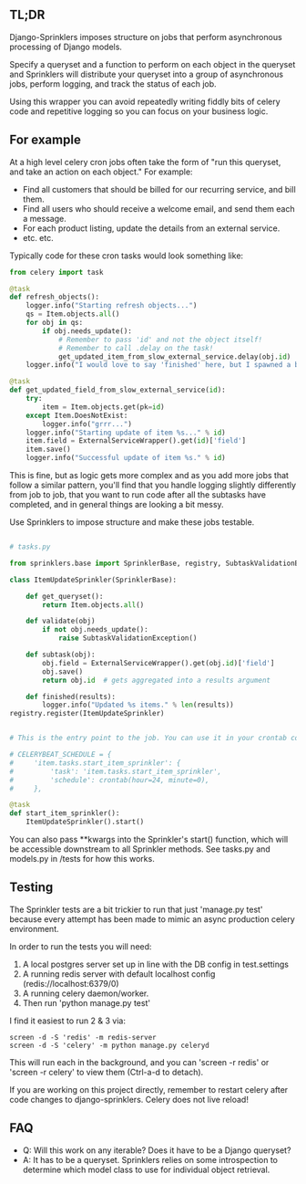 ## TL;DR

Django-Sprinklers imposes structure on jobs that perform asynchronous processing of Django models.

Specify a queryset and a function to perform on each object in the queryset and Sprinklers will distribute your queryset into a group of asynchronous jobs, perform logging, and track the status of each job.

Using this wrapper you can avoid repeatedly writing fiddly bits of celery code and repetitive logging so you can focus on your business logic.

## For example

At a high level celery cron jobs often take the form of "run this queryset, and take an action on each object." For example:

- Find all customers that should be billed for our recurring service, and bill them.
- Find all users who should receive a welcome email, and send them each a message.
- For each product listing, update the details from an external service.
- etc. etc.

Typically code for these cron tasks would look something like:

```python
from celery import task

@task
def refresh_objects():
    logger.info("Starting refresh objects...")
    qs = Item.objects.all()
    for obj in qs:
        if obj.needs_update():
            # Remember to pass 'id' and not the object itself!
            # Remember to call .delay on the task!
            get_updated_item_from_slow_external_service.delay(obj.id)
    logger.info("I would love to say 'finished' here, but I spawned a bunch of async tasks and can't actually do that...")

@task
def get_updated_field_from_slow_external_service(id):
    try:
        item = Item.objects.get(pk=id)
    except Item.DoesNotExist:
        logger.info("grrr...")
    logger.info("Starting update of item %s..." % id)
    item.field = ExternalServiceWrapper().get(id)['field']
    item.save()
    logger.info("Successful update of item %s." % id)
```

This is fine, but as logic gets more complex and as you add more jobs that follow a similar pattern, you'll find that you handle logging slightly differently from job to job, that you want to run code after all the subtasks have completed, and in general things are looking a bit messy.

Use Sprinklers to impose structure and make these jobs testable.

```python

# tasks.py

from sprinklers.base import SprinklerBase, registry, SubtaskValidationException

class ItemUpdateSprinkler(SprinklerBase):

    def get_queryset():
        return Item.objects.all()

    def validate(obj)
        if not obj.needs_update():
            raise SubtaskValidationException()

    def subtask(obj):
        obj.field = ExternalServiceWrapper().get(obj.id)['field']
        obj.save()
        return obj.id  # gets aggregated into a results argument

    def finished(results):
        logger.info("Updated %s items." % len(results))
registry.register(ItemUpdateSprinkler)


# This is the entry point to the job. You can use it in your crontab configuration as normal:

# CELERYBEAT_SCHEDULE = {
#     'item.tasks.start_item_sprinkler': {
#         'task': 'item.tasks.start_item_sprinkler',
#         'schedule': crontab(hour=24, minute=0),
#     },

@task
def start_item_sprinkler():
    ItemUpdateSprinkler().start()


```

You can also pass **kwargs into the Sprinkler's start() function, which will be accessible downstream to all Sprinkler methods. See tasks.py and models.py in /tests for how this works.

## Testing

The Sprinkler tests are a bit trickier to run that just 'manage.py test' because every attempt has been made to mimic an async production celery environment.

In order to run the tests you will need:

1. A local postgres server set up in line with the DB config in test.settings
2. A running redis server with default localhost config (redis://localhost:6379/0)
3. A running celery daemon/worker.
4. Then run 'python manage.py test'

I find it easiest to run 2 & 3 via:

```
screen -d -S 'redis' -m redis-server
screen -d -S 'celery' -m python manage.py celeryd
```

This will run each in the background, and you can 'screen -r redis' or 'screen -r celery' to view them (Ctrl-a-d to detach).

If you are working on this project directly, remember to restart celery after code changes to django-sprinklers. Celery does not live reload!

## FAQ

- Q: Will this work on any iterable? Does it have to be a Django queryset?
- A: It has to be a queryset. Sprinklers relies on some introspection to determine which model class to use for individual object retrieval.